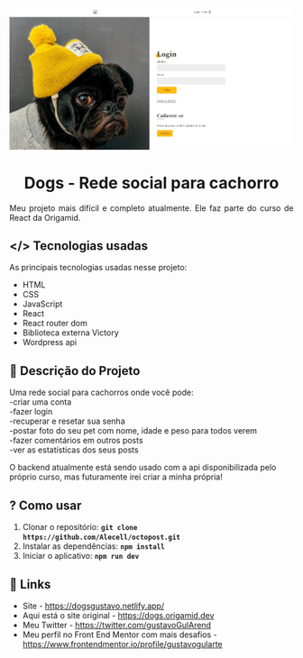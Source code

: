 <p align="center"><img src="./src/Assets/desktop-preview.jpg" /></p>
<p align="center"><h1 align="center" >Dogs - Rede social para cachorro</h1></p>

<p align="justify">
Meu projeto mais difícil e completo atualmente. Ele faz parte do curso de React da Origamid.</p>

## </> **Tecnologias usadas**

As principais tecnologias usadas nesse projeto:

- HTML
- CSS
- JavaScript
- React
- React router dom
- Biblioteca externa Victory
- Wordpress api

## 📖 **Descrição do Projeto**

Uma rede social para cachorros onde você pode:
<br />
-criar uma conta
<br />
-fazer login
<br />
-recuperar e resetar sua senha
<br />
-postar foto do seu pet com nome, idade e peso para todos verem
<br />
-fazer comentários em outros posts
<br />
-ver as estatísticas dos seus posts
<br />

O backend atualmente está sendo usado com a api disponibilizada pelo próprio curso, mas futuramente irei criar a minha própria!

## ? **Como usar**
1. Clonar o repositório: **`git clone https://github.com/Alecell/octopost.git`**
2. Instalar as dependências: **`npm install`**
3. Iniciar o aplicativo: **`npm run dev`**

## 🔗 **Links**

- Site - https://dogsgustavo.netlify.app/
- Aqui está o site original - https://dogs.origamid.dev
- Meu Twitter - https://twitter.com/gustavoGulArend
- Meu perfil no Front End Mentor com mais desafios - https://www.frontendmentor.io/profile/gustavogularte